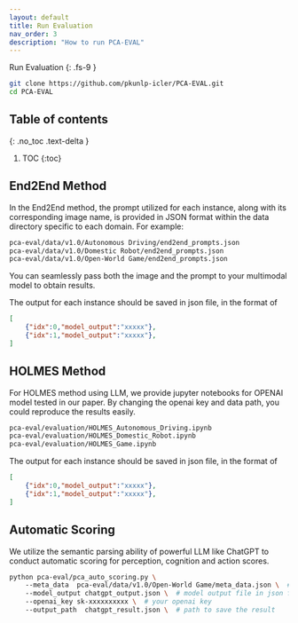 ```yaml
---
layout: default
title: Run Evaluation
nav_order: 3
description: "How to run PCA-EVAL"
---
```


Run Evaluation
{: .fs-9 }



```bash
git clone https://github.com/pkunlp-icler/PCA-EVAL.git
cd PCA-EVAL
```

## Table of contents
{: .no_toc .text-delta }

1. TOC
{:toc}




## End2End Method

In the End2End method, the prompt utilized for each instance, along with its corresponding image name, is provided in JSON format within the data directory specific to each domain. For example:

```bash
pca-eval/data/v1.0/Autonomous Driving/end2end_prompts.json
pca-eval/data/v1.0/Domestic Robot/end2end_prompts.json
pca-eval/data/v1.0/Open-World Game/end2end_prompts.json
```

You can seamlessly pass both the image and the prompt to your multimodal model to obtain results.

The output for each instance should be saved in json file, in the format of
```json
[
    {"idx":0,"model_output":"xxxxx"},
    {"idx":1,"model_output":"xxxxx"}, 
]
```


## HOLMES Method

For HOLMES method using LLM, we provide jupyter notebooks for OPENAI model tested in our paper. By changing the openai key and data path, you could reproduce the results easily.

```bash
pca-eval/evaluation/HOLMES_Autonomous_Driving.ipynb
pca-eval/evaluation/HOLMES_Domestic_Robot.ipynb
pca-eval/evaluation/HOLMES_Game.ipynb
```




The output for each instance should be saved in json file, in the format of
```json
[
    {"idx":0,"model_output":"xxxxx"},
    {"idx":1,"model_output":"xxxxx"},
]
```

## Automatic Scoring

We utilize the semantic parsing ability of powerful LLM like ChatGPT to conduct automatic scoring for perception, cognition and action scores.

```bash
python pca-eval/pca_auto_scoring.py \ 
    --meta_data  pca-eval/data/v1.0/Open-World Game/meta_data.json \  # path to the meta data
    --model_output chatgpt_output.json \  # model output file in json format
    --openai_key sk-xxxxxxxxxx \  # your openai key
    --output_path  chatgpt_result.json \  # path to save the result
```
